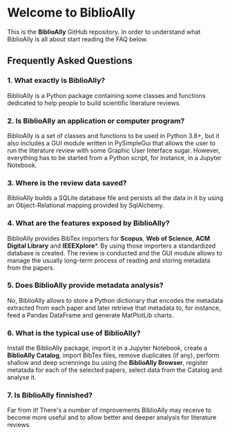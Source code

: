 # Welcome to BiblioAlly

This is the **BiblioAlly** GitHub repository. In order to understand what BiblioAlly is all about start
reading the FAQ below.

## Frequently Asked Questions

### 1. What exactly is BiblioAlly?
BiblioAlly is a Python package containing some classes and functions dedicated to help
people to build scientific literature reviews.

### 2. Is BiblioAlly an application or computer program?
BiblioAlly is a set of classes and functions to be used in Python 3.8+, but it also includes
a GUI module written in PySimpleGui that allows the user to run the literature review with
some Graphic User Interface sugar. However, everything has to be started from a Python script,
for instance, in a Jupyter Notebook.

### 3. Where is the review data saved?
BiblioAlly builds a SQLite database file and persists all the data in it by using
an Object-Relational mapping provided by SqlAlchemy.

### 4. What are the features exposed by BiblioAlly?
BiblioAlly provides BibTex importers for **Scopus**, **Web of Science**, **ACM Digital Library**
and **IEEEXplore***. By using those importers a standardized database is created. The review is
conducted and the GUI module allows to manage the usually long-term process of
reading and storing metadata from the papers.

### 5. Does BiblioAlly provide metadata analysis?
No, BiblioAlly allows to store a Python dictionary that encodes the metadata extracted
from each paper and later retrieve that metadata to, for instance, feed a
Pandas DataFrame and generate MatPlotLib charts.

### 6. What is the typical use of BiblioAlly?
Install the BiblioAlly package, import it in a Jupyter Notebook, create a
**BiblioAlly Catalog**, import BibTex files, remove duplicates (if any),
perform shallow and deep scrennings bu using the **BiblioAlly Browser**,
register metatada for each of the selected papers, select data from the
Catalog and analyse it.

### 7. Is BiblioAlly finnished?
Far from it! There's a number of improvements BiblioAlly may receive to become more useful
and to allow better and deeper analysis for literature reviews.